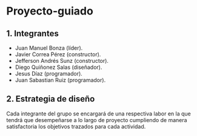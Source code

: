 # Proyecto-guiado
## 1. Integrantes
* Juan Manuel Bonza (líder).
* Javier Correa Pérez (constructor).
* Jefferson Andrés Sunz (constructor).
* Diego Quiñonez Salas (diseñador).
* Jesus Díaz (programador).
* Juan Sabastian Ruiz (programador).
## 2. Estrategia de diseño
Cada integrante del grupo se encargará de una respectiva labor en la que tendrá que desempeñarse a lo largo de proyecto cumpliendo de manera satisfactoria los objetivos trazados para cada actividad.
